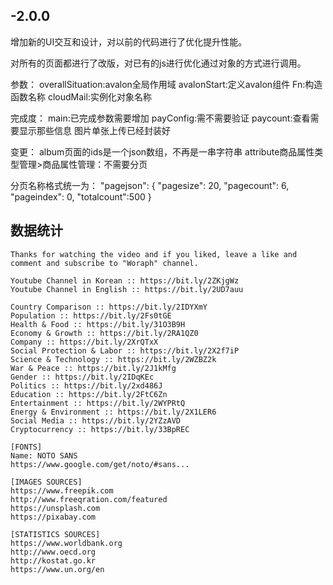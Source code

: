 ## -2.0.0
增加新的UI交互和设计，对以前的代码进行了优化提升性能。

对所有的页面都进行了改版，对已有的js进行优化通过对象的方式进行调用。

参数：
overallSituation:avalon全局作用域
avalonStart:定义avalon组件
Fn:构造函数名称
cloudMail:实例化对象名称

完成度：
main:已完成参数需要增加
payConfig:需不需要验证
paycount:查看需要显示那些信息
图片单张上传已经封装好

变更：
album页面的ids是一个json数组，不再是一串字符串
attribute商品属性类型管理>商品属性管理：不需要分页

分页名称格式统一为：
    "pagejson": {
      "pagesize": 20,
      "pagecount": 6,
      "pageindex": 0,
      "totalcount":500
    }
## 数据统计

```
Thanks for watching the video and if you liked, leave a like and comment and subscribe to "Woraph" channel.

Youtube Channel in Korean :: https://bit.ly/2ZKjgWz
Youtube Channel in English :: https://bit.ly/2UD7auu

Country Comparison :: https://bit.ly/2IDYXmY
Population :: https://bit.ly/2Fs0tGE
Health & Food :: https://bit.ly/31O3B9H
Economy & Growth :: https://bit.ly/2RA1QZ0
Company :: https://bit.ly/2XrQTxX
Social Protection & Labor :: https://bit.ly/2X2f7iP
Science & Technology :: https://bit.ly/2WZBZ2k
War & Peace :: https://bit.ly/2J1kMfg
Gender :: https://bit.ly/2IDqKEc
Politics :: https://bit.ly/2xd486J
Education :: https://bit.ly/2FtC6Zn
Entertainment :: https://bit.ly/2WYPRtQ
Energy & Environment :: https://bit.ly/2X1LER6
Social Media :: https://bit.ly/2YZzAVD
Cryptocurrency :: https://bit.ly/33BpREC

[FONTS]
Name: NOTO SANS
https://www.google.com/get/noto/#sans...

[IMAGES SOURCES]
https://www.freepik.com
http://www.freeqration.com/featured
https://unsplash.com
https://pixabay.com

[STATISTICS SOURCES]
https://www.worldbank.org
http://www.oecd.org
http://kostat.go.kr
https://www.un.org/en
```
